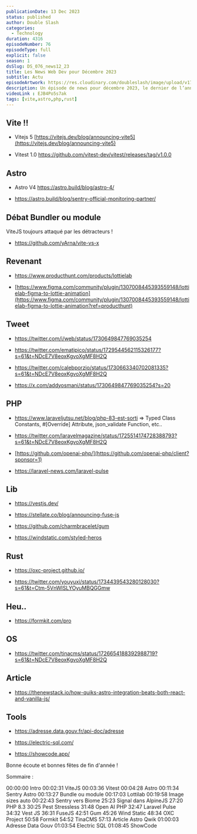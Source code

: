 ```yaml
---
publicationDate: 13 Dec 2023
status: published
author: Double Slash
categories:
  - Technology
duration: 4316
episodeNumber: 76
episodeType: full
explicit: false
season: 1
dsSlug: DS_076_news12_23
title: Les News Web Dev pour Décembre 2023
subtitle: Actu
episodeArtwork: https://res.cloudinary.com/doubleslash/image/upload/v1702466435/episode/ART_76_news12_23_elckdx.png
description: Un épisode de news pour décembre 2023, le dernier de l’année 2023. Nous évoquons dans cet épisode les dernières sorties, Vite JS, Astro, PHP. Nous parlons des écosystèmes JS et PHP. Vous retrouverez également des articles et outils à utiliser au quotidien pour vos développements.
videoLink : EJB4Po5s7ak
tags: [vite,astro,php,rust]
---
```


## Vite !!

- Vitejs 5 [https://vitejs.dev/blog/announcing-vite5](https://vitejs.dev/blog/announcing-vite5)

- Vitest 1.0 https://github.com/vitest-dev/vitest/releases/tag/v1.0.0

## Astro

- Astro V4 https://astro.build/blog/astro-4/

- https://astro.build/blog/sentry-official-monitoring-partner/

## Débat Bundler ou module
ViteJS toujours attaqué par les détracteurs !

- https://github.com/yArna/vite-vs-x

## Revenant

- https://www.producthunt.com/products/lottielab

- [https://www.figma.com/community/plugin/1307008445393559148/lottielab-figma-to-lottie-animation](https://www.figma.com/community/plugin/1307008445393559148/lottielab-figma-to-lottie-animation?ref=producthunt)

## Tweet

- https://twitter.com/i/web/status/1730649847769035254

- https://twitter.com/ematipico/status/1729544562115326177?s=61&t=NDcE7V8eoxKgvoXgMF8H2Q

- https://twitter.com/calebporzio/status/1730663340702081335?s=61&t=NDcE7V8eoxKgvoXgMF8H2Q

- https://x.com/addyosmani/status/1730649847769035254?s=20

## PHP

- https://www.laraveljutsu.net/blog/php-83-est-sorti ⇒ Typed Class Constants, #[Override] Attribute, json_validate Function, etc..

- https://twitter.com/laravelmagazine/status/1725514174728388793?s=61&t=NDcE7V8eoxKgvoXgMF8H2Q

- [https://github.com/openai-php/](https://github.com/openai-php/client?sponsor=1)

- https://laravel-news.com/laravel-pulse

## Lib

- https://vestjs.dev/

- https://stellate.co/blog/announcing-fuse-js

- https://github.com/charmbracelet/gum

- https://windstatic.com/styled-heros

## Rust

- https://oxc-project.github.io/

- https://twitter.com/youyuxi/status/1734439543280128030?s=61&t=Ctm-5VnWISLYOyuMBQGGmw

## Heu..

- https://formkit.com/pro

## OS

- https://twitter.com/tinacms/status/1726654188392988719?s=61&t=NDcE7V8eoxKgvoXgMF8H2Q

## Article

- https://thenewstack.io/how-quiks-astro-integration-beats-both-react-and-vanilla-js/

## Tools

- https://adresse.data.gouv.fr/api-doc/adresse

- https://electric-sql.com/

- https://showcode.app/

Bonne écoute et bonnes fêtes de fin d'année !

Sommaire :

00:00:00 Intro
00:02:31 ViteJS
00:03:36 Vitest
00:04:28 Astro
00:11:34 Sentry Astro
00:13:27 Bundle ou module
00:17:03 Lottilab
00:19:58 Image sizes auto
00:22:43 Sentry vers Biome
25:23 Signal dans AlpineJS
27:20 PHP 8.3
30:25 Pest Stressless
31:48 Open AI PHP
32:47 Laravel Pulse
34:32 Vest JS
36:31 FuseJS
42:51 Gum
45:26 Wind Static
48:34 OXC Project
50:58 Formkit
54:52 TinaCMS
57:13 Article Astro Qwik
01:00:03 Adresse Data Gouv
01:03:54 Electric SQL
01:08:45 ShowCode





